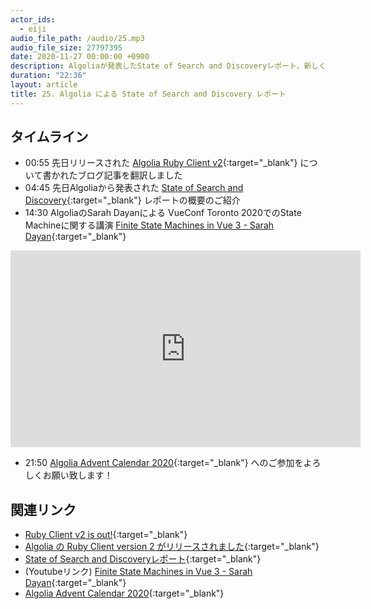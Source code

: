 ```yaml
---
actor_ids:
  - eiji
audio_file_path: /audio/25.mp3
audio_file_size: 27797395
date: 2020-11-27 00:00:00 +0900
description: Algoliaが発表したState of Search and Discoveryレポート、新しくなったAlgolia Ruby Client、VueConf Toronto 2020のSarah Dayanの講演
duration: "22:36"
layout: article
title: 25. Algolia による State of Search and Discovery レポート
---
```


## タイムライン

- 00:55 先日リリースされた [Algolia Ruby Client v2](https://github.com/algolia/algoliasearch-client-ruby){:target="_blank"} について書かれたブログ記事を翻訳しました
- 04:45 先日Algoliaから発表された [State of Search and Discovery](https://resources.algolia.com/home/report-stateofsearch){:target="_blank"} レポートの概要のご紹介
- 14:30 AlgoliaのSarah Dayanによる VueConf Toronto 2020でのState Machineに関する講演 [Finite State Machines in Vue 3 - Sarah Dayan](https://www.youtube.com/watch?v=fT9p9CCSrn8){:target="_blank"}

<iframe width="560" height="315" src="https://www.youtube.com/embed/fT9p9CCSrn8" frameborder="0" allow="accelerometer; autoplay; clipboard-write; encrypted-media; gyroscope; picture-in-picture" allowfullscreen></iframe>

- 21:50 [Algolia Advent Calendar 2020](https://qiita.com/advent-calendar/2020/algolia){:target="_blank"} へのご参加をよろしくお願い致します！

## 関連リンク

- [Ruby Client v2 is out!](https://www.algolia.com/blog/ruby-client-v2-is-out/){:target="_blank"}
- [Algolia の Ruby Client version 2 がリリースされました](https://shinodogg.com/2020/11/26/ruby-client-v2-is-out/){:target="_blank"}
- [State of Search and Discoveryレポート](https://resources.algolia.com/home/report-stateofsearch){:target="_blank"}
- (Youtubeリンク) [Finite State Machines in Vue 3 - Sarah Dayan](https://www.youtube.com/watch?v=fT9p9CCSrn8){:target="_blank"}
- [Algolia Advent Calendar 2020](https://qiita.com/advent-calendar/2020/algolia){:target="_blank"}

